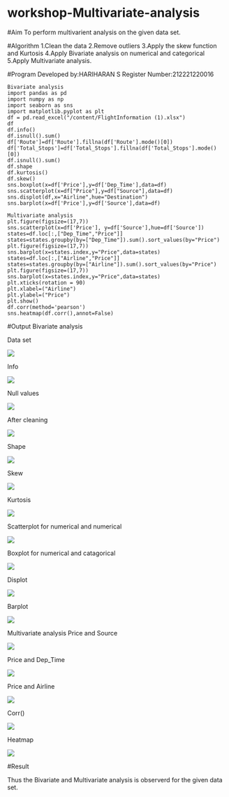 # workshop-Multivariate-analysis

#Aim
To perform multivarient analysis on the given data set.

#Algorithm
1.Clean the data 
2.Remove outliers 
3.Apply the skew function and Kurtosis 
4.Apply Bivariate analysis on numerical and categorical 
5.Apply Multivariate analysis.

#Program
Developed by:HARIHARAN S
Register Number:212221220016

```
Bivariate analysis
import pandas as pd
import numpy as np
import seaborn as sns
import matplotlib.pyplot as plt
df = pd.read_excel("/content/FlightInformation (1).xlsx")
df
df.info()
df.isnull().sum()
df['Route']=df['Route'].fillna(df['Route'].mode()[0])
df['Total_Stops']=df['Total_Stops'].fillna(df['Total_Stops'].mode()[0])
df.isnull().sum()
df.shape
df.kurtosis()
df.skew()
sns.boxplot(x=df['Price'],y=df['Dep_Time'],data=df)
sns.scatterplot(x=df["Price"],y=df["Source"],data=df)
sns.displot(df,x="Airline",hue="Destination")
sns.barplot(x=df['Price'],y=df['Source'],data=df)

Multivariate analysis
plt.figure(figsize=(17,7))
sns.scatterplot(x=df['Price'], y=df['Source'],hue=df['Source'])
states=df.loc[:,["Dep_Time","Price"]]
states=states.groupby(by=["Dep_Time"]).sum().sort_values(by="Price")
plt.figure(figsize=(17,7))
sns.barplot(x=states.index,y="Price",data=states)
states=df.loc[:,["Airline","Price"]]
states=states.groupby(by=["Airline"]).sum().sort_values(by="Price")
plt.figure(figsize=(17,7))
sns.barplot(x=states.index,y="Price",data=states)
plt.xticks(rotation = 90)
plt.xlabel=("Airline")
plt.ylabel=("Price")
plt.show()
df.corr(method='pearson')
sns.heatmap(df.corr(),annot=False)
```
#Output
Bivariate analysis

Data set

![](https://raw.githubusercontent.com/Hariharan5354/workshop-Multivariate-analysis/main/21.png)

Info

![](https://raw.githubusercontent.com/Hariharan5354/workshop-Multivariate-analysis/main/22.png)


Null values

![](https://raw.githubusercontent.com/Hariharan5354/workshop-Multivariate-analysis/main/23.png)

After cleaning

![](https://raw.githubusercontent.com/Hariharan5354/workshop-Multivariate-analysis/main/24.png)

Shape

![](https://raw.githubusercontent.com/Hariharan5354/workshop-Multivariate-analysis/main/25.png)

Skew

![](https://raw.githubusercontent.com/Hariharan5354/workshop-Multivariate-analysis/main/26.png)

Kurtosis

![](https://raw.githubusercontent.com/Hariharan5354/workshop-Multivariate-analysis/main/27.png)


Scatterplot for numerical and numerical

![](https://raw.githubusercontent.com/Hariharan5354/workshop-Multivariate-analysis/main/28.png)


Boxplot for numerical and catagorical

![](https://raw.githubusercontent.com/Hariharan5354/workshop-Multivariate-analysis/main/29.png)

Displot

![](https://raw.githubusercontent.com/Hariharan5354/workshop-Multivariate-analysis/main/30.png)

Barplot

![](https://raw.githubusercontent.com/Hariharan5354/workshop-Multivariate-analysis/main/31.png)

Multivariate analysis Price and Source

![](https://raw.githubusercontent.com/Hariharan5354/workshop-Multivariate-analysis/main/32.png)

Price and Dep_Time

![](https://raw.githubusercontent.com/Hariharan5354/workshop-Multivariate-analysis/main/33.png)

Price and Airline

![](https://raw.githubusercontent.com/Hariharan5354/workshop-Multivariate-analysis/main/34.png)

Corr()

![](https://raw.githubusercontent.com/Hariharan5354/workshop-Multivariate-analysis/main/36.png)

Heatmap

![](https://raw.githubusercontent.com/Hariharan5354/workshop-Multivariate-analysis/main/37.png)

#Result

Thus the Bivariate and Multivariate analysis is observerd for the given data set.
